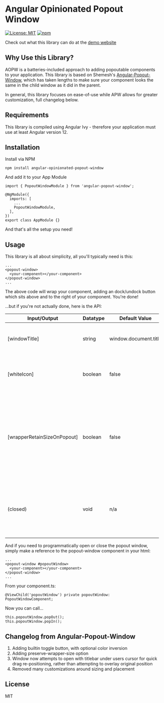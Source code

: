 # Angular Opinionated Popout Window

[![License: MIT](https://img.shields.io/badge/License-MIT-yellow.svg)](https://opensource.org/licenses/MIT)
[![npm](https://img.shields.io/npm/v/angular-popout-window)](https://www.npmjs.com/package/angular-popout-window)

Check out what this library can do at the [demo website](https://glimmer.github.io/angular-opinionated-popout-window/)

## Why Use this Library?
AOPW is a batteries-included approach to adding popoutable components to your application. This library is based on Shemesh's [Angular-Popout-Window](https://shemesh.github.io/angular-popout-window/), which has taken lengths to make sure your component looks the same in the child window as it did in the parent.

In general, this library focuses on ease-of-use while APW allows for greater customization, full changelog below.


## Requirements
This library is compiled using Angular Ivy - therefore your application must use at least Angular version 12. 


## Installation
Install via NPM

```
npm install angular-opinionated-popout-window

```

And add it to your App Module
```
import { PopoutWindowModule } from 'angular-popout-window';

@NgModule({
  imports: [
    ...
    PopoutWindowModule,
  ],
})
export class AppModule {}
```

And that's all the setup you need!


## Usage

This library is all about simplicity, all you'll typically need is this:

```
...
<popout-window>
  <your-component></your-component>
</popout-window>
...
```
The above code will wrap your component, adding an dock/undock button which sits above and to the right of your component. You're done!


...but if you're not actually done, here is the API:

| Input/Output                    | Datatype    | Default Value         | Description
| ------------------------------- | ----------- | --------------------- | -----------------------------
| \[windowTitle\]                 | string      | window.document.title | Sets the document title of the child window
| \[whiteIcon\]                   | boolean     | false                 | Inverts color of undock icon, e.g. for dark themes
| \[wrapperRetainSizeOnPopout\]   | boolean     | false                 | Whether container for popoutable component retains its dimensions on popout - allows you to optimize for UI stability, or UI density
| \(closed\)                      | void        | n/a                   | Emits on close, either via pop-in button or simply close of the child window


And if you need to programmatically open or close the popout window, simply make a reference to the popout-window component in your html:

```
...
<popout-window #popoutWindow>
  <your-component></your-component>
</popout-window>
...
```

From your component.ts:
```
@ViewChild('popoutWindow') private popoutWindow: PopoutWindowComponent;
```

Now you can call...
```
this.popoutWindow.popOut();
this.popoutWindow.popIn();
```

## Changelog from Angular-Popout-Window
1. Adding builtin toggle button, with optional color inversion
2. Adding preserve-wrapper-size option
3. Window now attempts to open with titlebar under users cursor for quick drag re-positioning, rather than attempting to overlay original position
4. Removed many customizations around sizing and placement



## License

MIT
